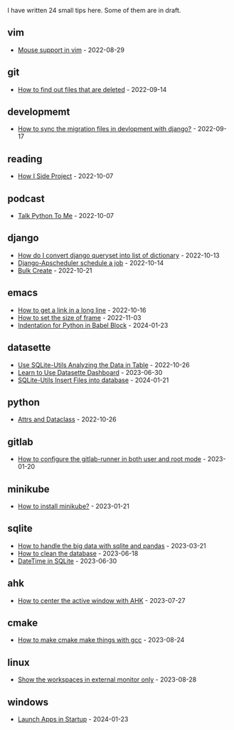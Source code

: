 I have written <!-- count starts -->24<!-- count ends --> small tips here. Some of them are in draft.

<!-- index starts -->
## vim

* [Mouse support in vim](https://github.com/stefanzweig/scratch/blob/main/vim/mouse-support-in-vim.md) - 2022-08-29

## git

* [How to find out files that are deleted](https://github.com/stefanzweig/scratch/blob/main/git/how-to-find-out-deleted-file.md) - 2022-09-14

## developmemt

* [How to sync the migration files in devlopment with django?](https://github.com/stefanzweig/scratch/blob/main/developmemt/how-to-sync-migrations-in-django.md) - 2022-09-17

## reading

* [How I Side Project](https://github.com/stefanzweig/scratch/blob/main/reading/how-i-side-project.md) - 2022-10-07

## podcast

* [Talk Python To Me](https://github.com/stefanzweig/scratch/blob/main/podcast/talk-python-to-me.md) - 2022-10-07

## django

* [How do I convert django queryset into list of dictionary](https://github.com/stefanzweig/scratch/blob/main/django/how-do-i-convert-django-queryset-into-list-of-dict.md) - 2022-10-13
* [Django-Apscheduler schedule a job](https://github.com/stefanzweig/scratch/blob/main/django/apscheduler.md) - 2022-10-14
* [Bulk Create](https://github.com/stefanzweig/scratch/blob/main/django/bulk_create.md) - 2022-10-21

## emacs

* [How to get a link in a long line](https://github.com/stefanzweig/scratch/blob/main/emacs/get-structural-href-link-in-long-line.md) - 2022-10-16
* [How to set the size of frame](https://github.com/stefanzweig/scratch/blob/main/emacs/set-frame-size.md) - 2022-11-03
* [Indentation for Python in Babel Block](https://github.com/stefanzweig/scratch/blob/main/emacs/org-babel-python-indentation.md) - 2024-01-23

## datasette

* [Use SQLite-Utils Analyzing the Data in Table](https://github.com/stefanzweig/scratch/blob/main/datasette/sqlite-utils-in-memory.md) - 2022-10-26
* [Learn to Use Datasette Dashboard](https://github.com/stefanzweig/scratch/blob/main/datasette/datasette-dashboard.md) - 2023-06-30
* [SQLite-Utils Insert Files into database](https://github.com/stefanzweig/scratch/blob/main/datasette/sqlite-utils-insert-files.md) - 2024-01-21

## python

* [Attrs and Dataclass](https://github.com/stefanzweig/scratch/blob/main/python/attrs-and-dataclass.md) - 2022-10-26

## gitlab

* [How to configure the gitlab-runner in both user and root mode](https://github.com/stefanzweig/scratch/blob/main/gitlab/gitlab-runner-tips.md) - 2023-01-20

## minikube

* [How to install minikube?](https://github.com/stefanzweig/scratch/blob/main/minikube/setup-minikube-env.md) - 2023-01-21

## sqlite

* [How to handle the big data with sqlite and pandas](https://github.com/stefanzweig/scratch/blob/main/sqlite/big_data.md) - 2023-03-21
* [How to clean the database](https://github.com/stefanzweig/scratch/blob/main/sqlite/vacuum_data.md) - 2023-06-18
* [DateTime in SQLite](https://github.com/stefanzweig/scratch/blob/main/sqlite/datetime_in_sqlite.md) - 2023-06-30

## ahk

* [How to center the active window with AHK](https://github.com/stefanzweig/scratch/blob/main/ahk/center-window-with-ahk.md) - 2023-07-27

## cmake

* [How to make cmake make things with gcc](https://github.com/stefanzweig/scratch/blob/main/cmake/cmake_works_with_mingw.md) - 2023-08-24

## linux

* [Show the workspaces in external monitor only](https://github.com/stefanzweig/scratch/blob/main/linux/show-in-monitor-only.md) - 2023-08-28

## windows

* [Launch Apps in Startup](https://github.com/stefanzweig/scratch/blob/main/windows/startup.md) - 2024-01-23
<!-- index ends -->
